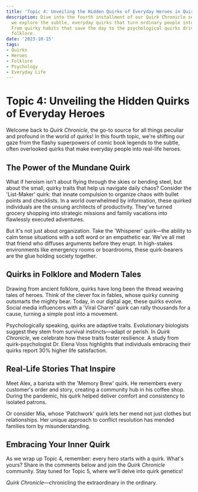 ```yaml
---
title: 'Topic 4: Unveiling the Hidden Quirks of Everyday Heroes in Quirk Chronicle'
description: Dive into the fourth installment of our Quirk Chronicle series, where
  we explore the subtle, everyday quirks that turn ordinary people into unsung heroes.
  From quirky habits that save the day to the psychological quirks driving modern
  folklore.
date: '2023-10-15'
tags:
- Quirks
- Heroes
- Folklore
- Psychology
- Everyday Life
---
```


# Topic 4: Unveiling the Hidden Quirks of Everyday Heroes

Welcome back to *Quirk Chronicle*, the go-to source for all things peculiar and profound in the world of quirks! In this fourth topic, we're shifting our gaze from the flashy superpowers of comic book legends to the subtle, often overlooked quirks that make everyday people into real-life heroes.

## The Power of the Mundane Quirk

What if heroism isn't about flying through the skies or bending steel, but about the small, quirky traits that help us navigate daily chaos? Consider the 'List-Maker' quirk: that innate compulsion to organize chaos with bullet points and checklists. In a world overwhelmed by information, these quirked individuals are the unsung architects of productivity. They've turned grocery shopping into strategic missions and family vacations into flawlessly executed adventures.

But it's not just about organization. Take the 'Whisperer' quirk—the ability to calm tense situations with a soft word or an empathetic ear. We've all met that friend who diffuses arguments before they erupt. In high-stakes environments like emergency rooms or boardrooms, these quirk-bearers are the glue holding society together.

## Quirks in Folklore and Modern Tales

Drawing from ancient folklore, quirks have long been the thread weaving tales of heroes. Think of the clever fox in fables, whose quirky cunning outsmarts the mighty bear. Today, in our digital age, these quirks evolve. Social media influencers with a 'Viral Charm' quirk can rally thousands for a cause, turning a simple post into a movement.

Psychologically speaking, quirks are adaptive traits. Evolutionary biologists suggest they stem from survival instincts—adapt or perish. In *Quirk Chronicle*, we celebrate how these traits foster resilience. A study from quirk-psychologist Dr. Elena Voss highlights that individuals embracing their quirks report 30% higher life satisfaction.

## Real-Life Stories That Inspire

Meet Alex, a barista with the 'Memory Brew' quirk. He remembers every customer's order and story, creating a community hub in his coffee shop. During the pandemic, his quirk helped deliver comfort and consistency to isolated patrons.

Or consider Mia, whose 'Patchwork' quirk lets her mend not just clothes but relationships. Her unique approach to conflict resolution has mended families torn by misunderstanding.

## Embracing Your Inner Quirk

As we wrap up Topic 4, remember: every hero starts with a quirk. What's yours? Share in the comments below and join the *Quirk Chronicle* community. Stay tuned for Topic 5, where we'll delve into quirk genetics!

*Quirk Chronicle*—chronicling the extraordinary in the ordinary.
